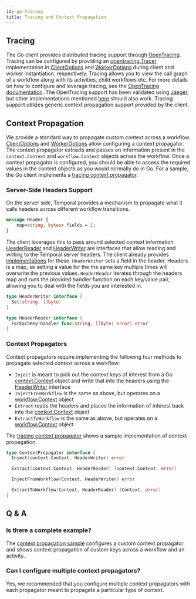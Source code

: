 ```yaml
---
id: go-tracing
title: Tracing and Context Propagation
---
```


## Tracing

The Go client provides distributed tracing support through [OpenTracing](https://opentracing.io/). Tracing can be
configured by providing an [opentracing.Tracer](https://pkg.go.dev/github.com/opentracing/opentracing-go#Tracer)
implementation in [ClientOptions](https://pkg.go.dev/go.temporal.io/sdk/internal#ClientOptions)
and [WorkerOptions](https://pkg.go.dev/go.temporal.io/sdk/internal#WorkerOptions) during client and worker instantiation,
respectively. Tracing allows
you to view the call graph of a workflow along with its activities, child workflows etc. For more details on how to
configure and leverage tracing, see the [OpenTracing documentation](https://opentracing.io/docs/getting-started/).
The OpenTracing support has been validated using [Jaeger](https://www.jaegertracing.io/), but other implementations
mentioned [here](https://opentracing.io/docs/supported-tracers/) should also work. Tracing support utilizes generic context
propagation support provided by the client.

## Context Propagation

We provide a standard way to propagate custom context across a workflow.
[ClientOptions](https://pkg.go.dev/go.temporal.io/sdk/internal#ClientOptions) and [WorkerOptions](https://pkg.go.dev/go.temporal.io/sdk/internal#WorkerOptions)
allow configuring a context propagator. The context propagator extracts and passes on information present in the `context.Context`
and `workflow.Context` objects across the workflow. Once a context propagator is configured, you should be able to access the required values
in the context objects as you would normally do in Go.
For a sample, the Go client implements a [tracing context propagator](https://github.com/temporalio/temporal-go-sdk/blob/master/internal/tracer.go).

### Server-Side Headers Support

On the server side, Temporal provides a mechanism to propagate what it calls headers across different workflow
transitions.

```proto
message Header {
    map<string, bytes> fields = 1;
}
```

The client leverages this to pass around selected context information. [HeaderReader](https://pkg.go.dev/go.temporal.io/sdk/internal#HeaderReader)
and [HeaderWriter](https://pkg.go.dev/go.temporal.io/sdk/internal#HeaderWriter) are interfaces
that allow reading and writing to the Temporal server headers. The client already provides [implementations](https://github.com/temporalio/temporal-go-sdk/blob/master/internal/headers.go)
for these. `HeaderWriter` sets a field in the header. Headers is a map, so setting a value for the the same key
multiple times will overwrite the previous values. `HeaderReader` iterates through the headers map and runs the
provided handler function on each key/value pair, allowing you to deal with the fields you are interested in.

```go
type HeaderWriter interface {
  Set(string, []byte)
}

type HeaderReader interface {
  ForEachKey(handler func(string, []byte) error) error
}
```

### Context Propagators

Context propagators require implementing the following four methods to propagate selected context across a workflow:

- `Inject` is meant to pick out the context keys of interest from a Go [context.Context](https://golang.org/pkg/context/#Context) object and write that into the
headers using the [HeaderWriter](https://pkg.go.dev/go.temporal.io/sdk/internal#HeaderWriter) interface
- `InjectFromWorkflow` is the same as above, but operates on a [workflow.Context](https://pkg.go.dev/go.temporal.io/sdk/internal#Context) object
- `Extract` reads the headers and places the information of interest back into the [context.Context](https://golang.org/pkg/context/#Context) object
- `ExtractToWorkflow` is the same as above, but operates on a [workflow.Context](https://pkg.go.dev/go.temporal.io/sdk/internal#Context) object

The [tracing context propagator](https://github.com/temporalio/temporal-go-sdk/blob/master/internal/tracer.go)
shows a sample implementation of context propagation.

```go
type ContextPropagator interface {
  Inject(context.Context, HeaderWriter) error

  Extract(context.Context, HeaderReader) (context.Context, error)

  InjectFromWorkflow(Context, HeaderWriter) error

  ExtractToWorkflow(Context, HeaderReader) (Context, error)
}
```

## Q & A

### Is there a complete example?

The [context propagation sample](https://github.com/temporalio/temporal-go-samples/blob/master/ctxpropagation/workflow.go)
configures a custom context propagator and shows context propagation of custom keys across a workflow and an activity.

### Can I configure multiple context propagators?

Yes, we recommended that you configure multiple context propagators with each propagator meant to propagate a particular type of context.
